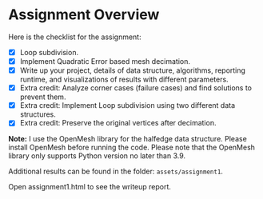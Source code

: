 # Assignment Overview

Here is the checklist for the assignment:

- [x] Loop subdivision.
- [x] Implement Quadratic Error based mesh decimation.
- [x] Write up your project, details of data structure, algorithms, reporting runtime, and visualizations of results with different parameters.
- [x] Extra credit: Analyze corner cases (failure cases) and find solutions to prevent them.
- [x] Extra credit: Implement Loop subdivision using two different data structures.
- [x] Extra credit: Preserve the original vertices after decimation.

**Note:** I use the OpenMesh library for the halfedge data structure. Please install OpenMesh before running the code. Please note that the OpenMesh library only supports Python version no later than 3.9.

Additional results can be found in the folder: `assets/assignment1`.

Open assignment1.html to see the writeup report.
